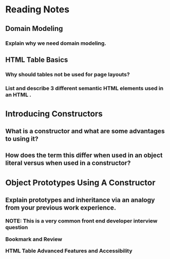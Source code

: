 # Reading Notes

## Domain Modeling

### Explain why we need domain modeling.


## HTML Table Basics

### Why should tables not be used for page layouts?


### List and describe 3 different semantic HTML elements used in an HTML <table>.

## Introducing Constructors

### What is a constructor and what are some advantages to using it?



### How does the term this differ when used in an object literal versus when used in a constructor?




## Object Prototypes Using A Constructor

### Explain prototypes and inheritance via an analogy from your previous work experience.
NOTE: This is a very common front end developer interview question



Bookmark and Review

HTML Table Advanced Features and Accessibility